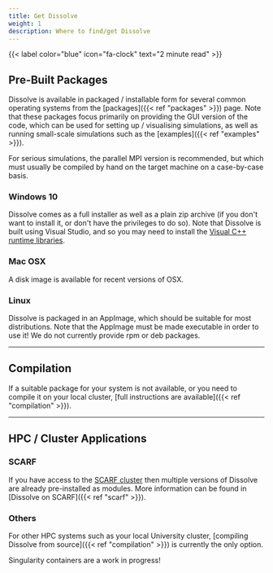 ```yaml
---
title: Get Dissolve
weight: 1
description: Where to find/get Dissolve
---
```

{{< label color="blue" icon="fa-clock" text="2 minute read" >}}

## Pre-Built Packages

Dissolve is available in packaged / installable form for several common operating systems from the [packages]({{< ref "packages" >}}) page.  Note that these packages focus primarily on providing the GUI version of the code, which can be used for setting up / visualising simulations, as well as running small-scale simulations such as the [examples]({{< ref "examples" >}}).

For serious simulations, the parallel MPI version is recommended, but which must usually be compiled by hand on the target machine on a case-by-case basis.

### Windows 10

Dissolve comes as a full installer as well as a plain zip archive (if you don't want to install it, or don't have the privileges to do so). Note that Dissolve is built using Visual Studio, and so you may need to install the [Visual C++ runtime libraries](https://visualstudio.microsoft.com/downloads/).

### Mac OSX

A disk image is available for recent versions of OSX.

### Linux

Dissolve is packaged in an AppImage, which should be suitable for most distributions. Note that the AppImage must be made executable in order to use it! We do not currently provide rpm or deb packages.

* * *

## Compilation

If a suitable package for your system is not available, or you need to compile it on your local cluster, [full instructions are available]({{< ref "compilation" >}}).

* * *

## HPC / Cluster Applications

### SCARF

If you have access to the [SCARF cluster](https://www.scarf.rl.ac.uk/) then multiple versions of Dissolve are already pre-installed as modules. More information can be found in [Dissolve on SCARF]({{< ref "scarf" >}}).

### Others

For other HPC systems such as your local University cluster, [compiling Dissolve from source]({{< ref "compilation" >}}) is currently the only option.

Singularity containers are a work in progress!
